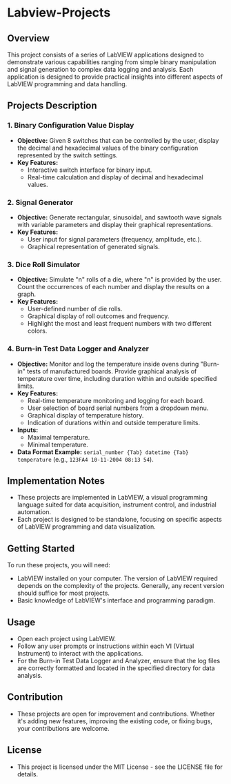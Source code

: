 # Labview-Projects

## Overview

This project consists of a series of LabVIEW applications designed to demonstrate various capabilities ranging from simple binary manipulation and signal generation to complex data logging and analysis. Each application is designed to provide practical insights into different aspects of LabVIEW programming and data handling.

## Projects Description


### 1. Binary Configuration Value Display

- **Objective:** Given 8 switches that can be controlled by the user, display the decimal and hexadecimal values of the binary configuration represented by the switch settings.
- **Key Features:**
  - Interactive switch interface for binary input.
  - Real-time calculation and display of decimal and hexadecimal values.

### 2. Signal Generator

- **Objective:** Generate rectangular, sinusoidal, and sawtooth wave signals with variable parameters and display their graphical representations.
- **Key Features:**
  - User input for signal parameters (frequency, amplitude, etc.).
  - Graphical representation of generated signals.

### 3. Dice Roll Simulator

- **Objective:** Simulate "n" rolls of a die, where "n" is provided by the user. Count the occurrences of each number and display the results on a graph.
- **Key Features:**
  - User-defined number of die rolls.
  - Graphical display of roll outcomes and frequency.
  - Highlight the most and least frequent numbers with two different colors.

### 4. Burn-in Test Data Logger and Analyzer

- **Objective:** Monitor and log the temperature inside ovens during "Burn-in" tests of manufactured boards. Provide graphical analysis of temperature over time, including duration within and outside specified limits.
- **Key Features:**
  - Real-time temperature monitoring and logging for each board.
  - User selection of board serial numbers from a dropdown menu.
  - Graphical display of temperature history.
  - Indication of durations within and outside temperature limits.
- **Inputs:**
  - Maximal temperature.
  - Minimal temperature.
- **Data Format Example:** `serial_number {Tab} datetime {Tab} temperature` (e.g., `123FA4 10-11-2004 08:13 54`).

## Implementation Notes

- These projects are implemented in LabVIEW, a visual programming language suited for data acquisition, instrument control, and industrial automation.
- Each project is designed to be standalone, focusing on specific aspects of LabVIEW programming and data visualization.

## Getting Started

To run these projects, you will need:
- LabVIEW installed on your computer. The version of LabVIEW required depends on the complexity of the projects. Generally, any recent version should suffice for most projects.
- Basic knowledge of LabVIEW's interface and programming paradigm.

## Usage

- Open each project using LabVIEW.
- Follow any user prompts or instructions within each VI (Virtual Instrument) to interact with the applications.
- For the Burn-in Test Data Logger and Analyzer, ensure that the log files are correctly formatted and located in the specified directory for data analysis.

## Contribution

- These projects are open for improvement and contributions. Whether it's adding new features, improving the existing code, or fixing bugs, your contributions are welcome.

## License

- This project is licensed under the MIT License - see the LICENSE file for details.

